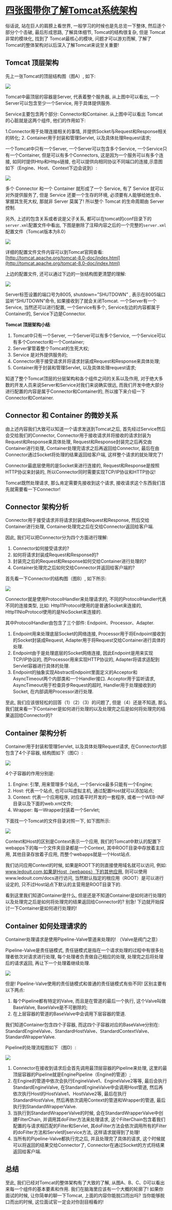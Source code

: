 # [四张图带你了解Tomcat系统架构](https://blog.csdn.net/xlgen157387/article/details/79006434)

俗话说, 站在巨人的肩膀上看世界, 一般学习的时候也是先总览一下整体, 然后逐个部分个个击破, 最后形成思路, 了解具体细节, Tomcat的结构很复杂, 但是 Tomcat 非常的模块化, 找到了 Tomcat最核心的模块, 问题才可以游刃而解, 了解了Tomcat的整体架构对以后深入了解Tomcat来说至关重要! 

## Tomcat 顶层架构

先上一张Tomcat的顶层结构图（图A）, 如下: 

![](./imgs/118e139c.png)

Tomcat中最顶层的容器是Server, 代表着整个服务器, 从上图中可以看出, 一个Server可以包含至少一个Service, 用于具体提供服务. 

Service主要包含两个部分: Connector和Container. 从上图中可以看出 Tomcat 的心脏就是这两个组件, 他们的作用如下: 

1.Connector用于处理连接相关的事情, 并提供Socket与Request和Response相关的转化; 
2. Container用于封装和管理Servlet, 以及具体处理Request请求; 

一个Tomcat中只有一个Server, 一个Server可以包含多个Service, 一个Service只有一个Container, 但是可以有多个Connectors, 这是因为一个服务可以有多个连接, 如同时提供Http和Https链接, 也可以提供向相同协议不同端口的连接,示意图如下（Engine、Host、Context下边会说到）: 

![](./imgs/a2d24722.png)

多个 Connector 和一个 Container 就形成了一个 Service, 有了 Service 就可以对外提供服务了, 但是 Service 还要一个生存的环境, 必须要有人能够给她生命、掌握其生死大权, 那就非 Server 莫属了! 所以整个 Tomcat 的生命周期由 Server 控制. 

另外, 上述的包含关系或者说是父子关系, 都可以在tomcat的conf目录下的`server.xml`配置文件中看出, 下图是删除了注释内容之后的一个完整的`server.xml`配置文件（Tomcat版本为8.0）

![](./imgs/203cd9bd.png)

详细的配置文件文件内容可以到Tomcat官网查看: [http://tomcat.apache.org/tomcat-8.0-doc/index.html](http://tomcat.apache.org/tomcat-8.0-doc/index.html)

上边的配置文件, 还可以通过下边的一张结构图更清楚的理解: 

![](./imgs/b4bf70fa.png)

Server标签设置的端口号为8005, shutdown=”SHUTDOWN” , 表示在8005端口监听“SHUTDOWN”命令, 如果接收到了就会关闭Tomcat. 一个Server有一个Service, 当然还可以进行配置, 一个Service有多个, Service左边的内容都属于Container的, Service下边是Connector. 

**Tomcat 顶层架构小结**:

1. Tomcat中只有一个Server, 一个Server可以有多个Service, 一个Service可以有多个Connector和一个Container;  
2. Server掌管着整个Tomcat的生死大权;  
3. Service 是对外提供服务的;  
4. Connector用于接受请求并将请求封装成Request和Response来具体处理;  
5. Container用于封装和管理Servlet, 以及具体处理request请求; 

知道了整个Tomcat顶层的分层架构和各个组件之间的关系以及作用, 对于绝大多数的开发人员来说Server和Service对我们来说确实很远, 而我们开发中绝大部分进行配置的内容是属于Connector和Container的, 所以接下来介绍一下Connector和Container. 

## Connector 和 Container 的微妙关系

由上述内容我们大致可以知道一个请求发送到Tomcat之后, 首先经过Service然后会交给我们的Connector, Connector用于接收请求并将接收的请求封装为Request和Response来具体处理, Request和Response封装完之后再交由Container进行处理, Container处理完请求之后再返回给Connector, 最后在由Connector通过Socket将处理的结果返回给客户端, 这样整个请求的就处理完了! 

Connector最底层使用的是Socket来进行连接的, Request和Response是按照HTTP协议来封装的, 所以Connector同时需要实现TCP/IP协议和HTTP协议! 

Tomcat既然处理请求, 那么肯定需要先接收到这个请求, 接收请求这个东西我们首先就需要看一下Connector! 

## Connector 架构分析

Connector用于接受请求并将请求封装成Request和Response, 然后交给Container进行处理, Container处理完之后在交给Connector返回给客户端. 

因此, 我们可以把Connector分为四个方面进行理解: 

1. Connector如何接受请求的?  
2. 如何将请求封装成Request和Response的?  
3. 封装完之后的Request和Response如何交给Container进行处理的?  
4. Container处理完之后如何交给Connector并返回给客户端的? 

首先看一下Connector的结构图（图B）, 如下所示: 

![](./imgs/9cc0a0f7.png)

Connector就是使用ProtocolHandler来处理请求的, 不同的ProtocolHandler代表不同的连接类型, 比如: Http11Protocol使用的是普通Socket来连接的, Http11NioProtocol使用的是NioSocket来连接的. 

其中ProtocolHandler由包含了三个部件: Endpoint、Processor、Adapter. 

1. Endpoint用来处理底层Socket的网络连接, Processor用于将Endpoint接收到的Socket封装成Request, Adapter用于将Request交给Container进行具体的处理. 
2. Endpoint由于是处理底层的Socket网络连接, 因此Endpoint是用来实现TCP/IP协议的, 而Processor用来实现HTTP协议的, Adapter将请求适配到Servlet容器进行具体的处理. 
3. Endpoint的抽象实现AbstractEndpoint里面定义的Acceptor和AsyncTimeout两个内部类和一个Handler接口. Acceptor用于监听请求, AsyncTimeout用于检查异步Request的超时, Handler用于处理接收到的Socket, 在内部调用Processor进行处理. 

至此, 我们应该很轻松的回答（1）（2）（3）的问题了, 但是（4）还是不知道, 那么我们就来看一下Container是如何进行处理的以及处理完之后是如何将处理完的结果返回给Connector的? 

## Container 架构分析

Container用于封装和管理Servlet, 以及具体处理Request请求, 在Connector内部包含了4个子容器, 结构图如下（图C）: 

![](./imgs/ec213f06.png)

4个子容器的作用分别是: 

1. Engine: 引擎, 用来管理多个站点, 一个Service最多只能有一个Engine;  
2. Host: 代表一个站点, 也可以叫虚拟主机, 通过配置Host就可以添加站点;  
3. Context: 代表一个应用程序, 对应着平时开发的一套程序, 或者一个WEB-INF目录以及下面的web.xml文件;  
4. Wrapper: 每一Wrapper封装着一个Servlet; 

下面找一个Tomcat的文件目录对照一下, 如下图所示: 

![](./imgs/dd0f321b.png)

Context和Host的区别是Context表示一个应用, 我们的Tomcat中默认的配置下webapps下的每一个文件夹目录都是一个Context, 其中ROOT目录中存放着主应用, 其他目录存放着子应用, 而整个webapps就是一个Host站点. 

我们访问应用Context的时候, 如果是ROOT下的则直接使用域名就可以访问, 例如: www.ledouit.com,如果是Host（webapps）下的其他应用, 则可以使用www.ledouit.com/docs进行访问, 当然默认指定的根应用（ROOT）是可以进行设定的, 只不过Host站点下默认的主营用是ROOT目录下的. 

看到这里我们知道Container是什么, 但是还是不知道Container是如何进行处理的以及处理完之后是如何将处理完的结果返回给Connector的? 别急! 下边就开始探讨一下Container是如何进行处理的! 

## Container 如何处理请求的

Container处理请求是使用Pipeline-Valve管道来处理的! （Valve是阀门之意）

Pipeline-Valve是责任链模式, 责任链模式是指在一个请求处理的过程中有很多处理者依次对请求进行处理, 每个处理者负责做自己相应的处理, 处理完之后将处理后的请求返回, 再让下一个处理着继续处理. 

![](./imgs/8a7f56a8.png)

但是! Pipeline-Valve使用的责任链模式和普通的责任链模式有些不同! 区别主要有以下两点: 

1. 每个Pipeline都有特定的Valve, 而且是在管道的最后一个执行, 这个Valve叫做BaseValve, BaseValve是不可删除的; 
2. 在上层容器的管道的BaseValve中会调用下层容器的管道. 

我们知道Container包含四个子容器, 而这四个子容器对应的BaseValve分别在: StandardEngineValve、StandardHostValve、StandardContextValve、StandardWrapperValve. 

Pipeline的处理流程图如下（图D）: 

![](./imgs/a7a74998.png)

1. Connector在接收到请求后会首先调用最顶层容器的Pipeline来处理, 这里的最顶层容器的Pipeline就是EnginePipeline（Engine的管道）; 
2. 在Engine的管道中依次会执行EngineValve1、EngineValve2等等, 最后会执行StandardEngineValve, 在StandardEngineValve中会调用Host管道, 然后再依次执行Host的HostValve1、HostValve2等, 最后在执行StandardHostValve, 然后再依次调用Context的管道和Wrapper的管道, 最后执行到StandardWrapperValve. 
3. 当执行到StandardWrapperValve的时候, 会在StandardWrapperValve中创建FilterChain, 并调用其doFilter方法来处理请求, 这个FilterChain包含着我们配置的与请求相匹配的Filter和Servlet, 其doFilter方法会依次调用所有的Filter的doFilter方法和Servlet的service方法, 这样请求就得到了处理! 
4. 当所有的Pipeline-Valve都执行完之后, 并且处理完了具体的请求, 这个时候就可以将返回的结果交给Connector了, Connector在通过Socket的方式将结果返回给客户端. 

## 总结

至此, 我们已经对Tomcat的整体架构有了大致的了解, 从图A、B、C、D可以看出来每一个组件的基本要素和作用. 我们在脑海里应该有一个大概的轮廓了! 如果你面试的时候, 让你简单的聊一下Tomcat, 上面的内容你能脱口而出吗? 当你能够脱口而出的时候, 这位面试官一定会对你刮目相看的! 

